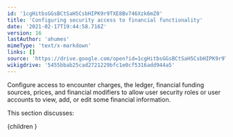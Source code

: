 ```yaml
---
id: '1cgHitbsGGsBCtSaH5CsbHIPK9r9TXE8Bv746Xzk6mZ0'
title: 'Configuring security access to financial functionality'
date: '2021-02-17T19:44:58.716Z'
version: 16
lastAuthor: 'ahumes'
mimeType: 'text/x-markdown'
links: []
source: 'https://drive.google.com/open?id=1cgHitbsGGsBCtSaH5CsbHIPK9r9TXE8Bv746Xzk6mZ0'
wikigdrive: '5455bbab25cad2721229bfc1e0cf5316add944a5'
---
```

Configure access to encounter charges, the ledger, financial funding sources, prices, and financial modifiers to allow user security roles or user accounts to view, add, or edit some financial information.

This section discusses:

{children }
